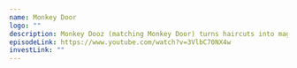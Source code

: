 ```yaml
---
name: Monkey Door
logo: ""
description: Monkey Dooz (matching Monkey Door) turns haircuts into magical, confidence-boosting memories.
episodeLink: https://www.youtube.com/watch?v=3VlbC70NX4w
investLink: ""
---
```

